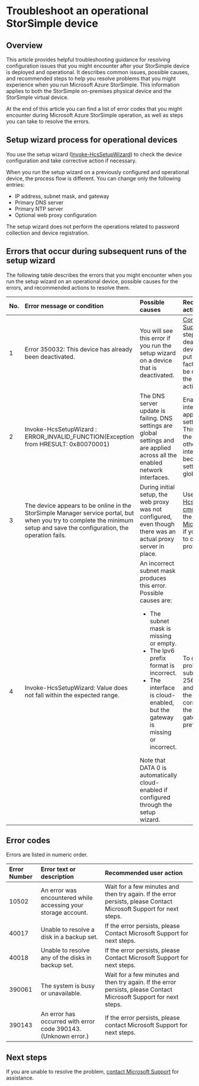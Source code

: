 <properties 
   pageTitle="Troubleshoot a deployed StorSimple device | Microsoft Azure"
   description="Describes how to diagnose and fix errors that occur on a StorSimple device that is currently deployed and operational."
   services="storsimple"
   documentationCenter="NA"
   authors="SharS"
   manager="carmonm"
   editor="" />
<tags 
   ms.service="storsimple"
   ms.devlang="NA"
   ms.topic="article"
   ms.tgt_pltfrm="NA"
   ms.workload="TBD"
   ms.date="05/16/2016"
   ms.author="v-sharos" />

# Troubleshoot an operational StorSimple device

## Overview

This article provides helpful troubleshooting guidance for resolving configuration issues that you might encounter after your StorSimple device is deployed and operational. It describes common issues, possible causes, and recommended steps to help you resolve problems that you might experience when you run Microsoft Azure StorSimple. This information applies to both the StorSimple on-premises physical device and the StorSimple virtual device.

At the end of this article you can find a list of error codes that you might encounter during Microsoft Azure StorSimple operation, as well as steps you can take to resolve the errors. 

## Setup wizard process for operational devices

You use the setup wizard ([Invoke-HcsSetupWizard][1]) to check the device configuration and take corrective action if necessary.

When you run the setup wizard on a previously configured and operational device, the process flow is different. You can change only the following entries:

- IP address, subnet mask, and gateway
- Primary DNS server
- Primary NTP server
- Optional web proxy configuration

The setup wizard does not perform the operations related to password collection and device registration.

## Errors that occur during subsequent runs of the setup wizard

The following table describes the errors that you might encounter when you run the setup wizard on an operational device, possible causes for the errors, and recommended actions to resolve them. 

| No. | Error message or condition | Possible causes | Recommended action |
|:--- |:-------------------------- |:--------------- |:------------------ |
|  1  | Error 350032: This device has already been deactivated. | You will see this error if you run the setup wizard on a device that is deactivated. | [Contact Microsoft Support](storsimple-contact-microsoft-support.md) for next steps. A deactivated device cannot be put in service. A factory reset may be required before the device can be activated again. |
|  2  | Invoke-HcsSetupWizard : ERROR_INVALID_FUNCTION(Exception from HRESULT: 0x80070001) | The DNS server update is failing. DNS settings are global settings and are applied across all the enabled network interfaces. | Enable the interface and apply the DNS settings again. This may disrupt the network for other enabled interfaces because these settings are global. |
|  3  | The device appears to be online in the StorSimple Manager service portal, but when you try to complete the minimum setup and save the configuration, the operation fails. | During initial setup, the web proxy was not configured, even though there was an actual proxy server in place. | Use the [Test-HcsmConnection cmdlet][2] to locate the error. [Contact Microsoft Support](storsimple-contact-microsoft-support.md) if you are unable to correct the problem. |
|  4  | Invoke-HcsSetupWizard: Value does not fall within the expected range. | An incorrect subnet mask produces this error. Possible causes are: <ul><li> The subnet mask is missing or empty.</li><li>The Ipv6 prefix format is incorrect.</li><li>The interface is cloud-enabled, but the gateway is missing or incorrect.</li></ul>Note that DATA 0 is automatically cloud-enabled if configured through the setup wizard. | To determine the problem, use subnet 0.0.0.0 or 256.256.256.256, and then look at the output. Enter correct values for the subnet mask, gateway, and Ipv6 prefix, as needed. |
 
## Error codes

Errors are listed in numeric order.

|Error Number|Error text or description|Recommended user action|
|:---|:---|:---|
|10502|An error was encountered while accessing your storage account.|Wait for a few minutes and then try again. If the error persists, please Contact Microsoft Support for next steps.|
|40017|Unable to resolve a disk in a backup set.|If the error persists, please Contact Microsoft Support for next steps.|
|40018|Unable to resolve any of the disks in  backup set.|If the error persists, please Contact Microsoft Support for next steps.|
|390061|The system is busy or unavailable.|Wait for a few minutes and then try again. If the error persists, please Contact Microsoft Support for next steps.|
|390143|An error has occurred with error code 390143. (Unknown error.)|If the error persists, please contact Microsoft Support for next steps.|

## Next steps

If you are unable to resolve the problem, [contact Microsoft Support](storsimple-contact-microsoft-support.md) for assistance. 


[1]: https://technet.microsoft.com/en-us/%5Clibrary/Dn688135(v=WPS.630).aspx
[2]: https://technet.microsoft.com/en-us/%5Clibrary/Dn715782(v=WPS.630).aspx
